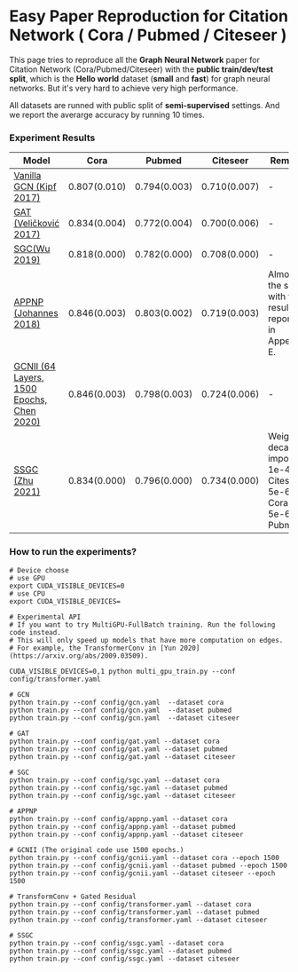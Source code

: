 # Easy Paper Reproduction for Citation Network ( Cora / Pubmed / Citeseer )


This page tries to reproduce all the **Graph Neural Network** paper for Citation Network (Cora/Pubmed/Citeseer) with the **public train/dev/test split**, which is the **Hello world**  dataset (**small** and **fast**) for graph neural networks. But it's very hard to achieve very high performance.



All datasets are runned with public split of  **semi-supervised** settings. And we report the averarge accuracy by running 10 times.



### Experiment Results

| Model                                                        | Cora         | Pubmed       | Citeseer     | Remarks                                                   |
| ------------------------------------------------------------ | ------------ | ------------ | ------------ | --------------------------------------------------------- |
| [Vanilla GCN (Kipf 2017)](https://openreview.net/pdf?id=SJU4ayYgl ) | 0.807(0.010) | 0.794(0.003) | 0.710(0.007) |                          -                         |
| [GAT (Veličković 2017)](https://arxiv.org/pdf/1710.10903.pdf) | 0.834(0.004) | 0.772(0.004) | 0.700(0.006) |                                -                         |
| [SGC(Wu 2019)](https://arxiv.org/pdf/1902.07153.pdf)         | 0.818(0.000) | 0.782(0.000) | 0.708(0.000) |                                 -                         |
| [APPNP (Johannes 2018)](https://arxiv.org/abs/1810.05997)    | 0.846(0.003) | 0.803(0.002) | 0.719(0.003) | Almost the same with  the results reported in Appendix E. |
| [GCNII (64 Layers, 1500 Epochs, Chen 2020)](https://arxiv.org/pdf/2007.02133.pdf) | 0.846(0.003) | 0.798(0.003) | 0.724(0.006) |            -                         |
| [SSGC (Zhu 2021)](https://openreview.net/forum?id=CYO5T-YjWZV) | 0.834(0.000) | 0.796(0.000) | 0.734(0.000) | Weight decay is important, 1e-4 for Citeseer/ 5e-6 for Cora / 5e-6  for Pubmed |

### How to run the experiments?

```shell
# Device choose
# use GPU
export CUDA_VISIBLE_DEVICES=0
# use CPU
export CUDA_VISIBLE_DEVICES=

# Experimental API
# If you want to try MultiGPU-FullBatch training. Run the following code instead.
# This will only speed up models that have more computation on edges.
# For example, the TransformerConv in [Yun 2020](https://arxiv.org/abs/2009.03509).

CUDA_VISIBLE_DEVICES=0,1 python multi_gpu_train.py --conf config/transformer.yaml

# GCN
python train.py --conf config/gcn.yaml  --dataset cora
python train.py --conf config/gcn.yaml  --dataset pubmed
python train.py --conf config/gcn.yaml  --dataset citeseer

# GAT
python train.py --conf config/gat.yaml --dataset cora
python train.py --conf config/gat.yaml --dataset pubmed
python train.py --conf config/gat.yaml --dataset citeseer

# SGC
python train.py --conf config/sgc.yaml --dataset cora
python train.py --conf config/sgc.yaml --dataset pubmed
python train.py --conf config/sgc.yaml --dataset citeseer

# APPNP
python train.py --conf config/appnp.yaml --dataset cora
python train.py --conf config/appnp.yaml --dataset pubmed
python train.py --conf config/appnp.yaml --dataset citeseer

# GCNII (The original code use 1500 epochs.)
python train.py --conf config/gcnii.yaml --dataset cora --epoch 1500
python train.py --conf config/gcnii.yaml --dataset pubmed --epoch 1500
python train.py --conf config/gcnii.yaml --dataset citeseer --epoch 1500

# TransformConv + Gated Residual
python train.py --conf config/transformer.yaml --dataset cora
python train.py --conf config/transformer.yaml --dataset pubmed
python train.py --conf config/transformer.yaml --dataset citeseer

# SSGC
python train.py --conf config/ssgc.yaml --dataset cora
python train.py --conf config/ssgc.yaml --dataset pubmed
python train.py --conf config/ssgc.yaml --dataset citeseer

```
